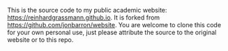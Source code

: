 This is the source code to my public academic website: https://reinhardgrassmann.github.io. It is forked from https://github.com/jonbarron/website. You are welcome to clone this code for your own personal use, just please attribute the source to the original website or to this repo. 
